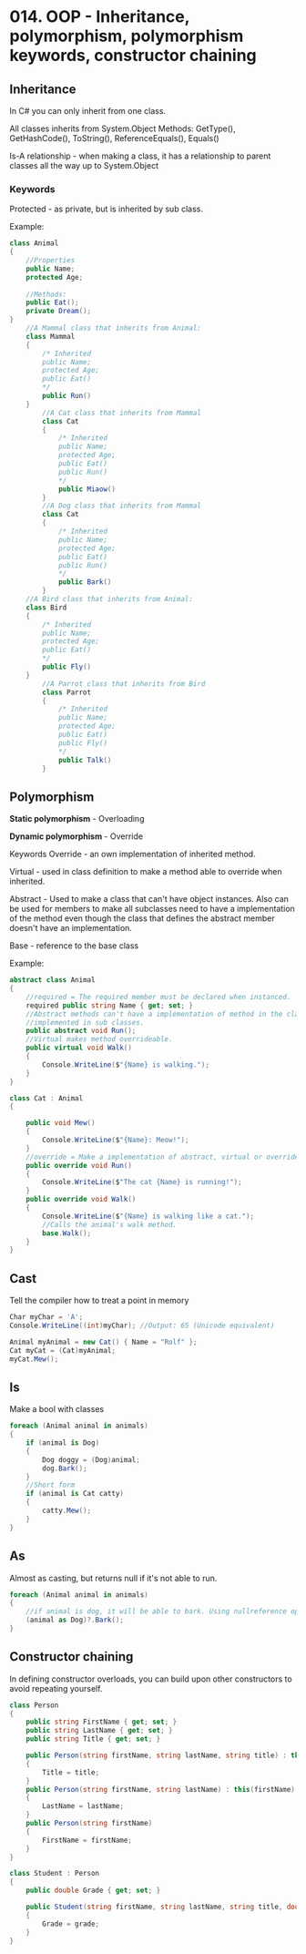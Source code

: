 # 014. OOP - Inheritance, polymorphism, polymorphism keywords, constructor chaining


## Inheritance
In C# you can only inherit from one class.

All classes inherits from System.Object
Methods: GetType(), GetHashCode(), ToString(), ReferenceEquals(), Equals()

Is-A relationship - when making a class, it has a relationship to parent classes all the way up to System.Object

### Keywords
Protected - as private, but is inherited by sub class.

Example:
```c#
class Animal
{
	//Properties
	public Name;
	protected Age;
	
	//Methods:
	public Eat();
	private Dream();
}
	//A Mammal class that inherits from Animal:
	class Mammal
	{
		/* Inherited
		public Name;
		protected Age;
		public Eat()
		*/
		public Run()
	}
		//A Cat class that inherits from Mammal
		class Cat
		{
			/* Inherited
			public Name;
			protected Age;
			public Eat()	
			public Run()
			*/
			public Miaow()
		}
		//A Dog class that inherits from Mammal
		class Cat
		{
			/* Inherited
			public Name;
			protected Age;
			public Eat()	
			public Run()
			*/
			public Bark()
		}
	//A Bird class that inherits from Animal:
	class Bird
	{
		/* Inherited
		public Name;
		protected Age;
		public Eat()
		*/
		public Fly()
	}
		//A Parrot class that inherits from Bird
		class Parrot
		{
			/* Inherited
			public Name;
			protected Age;
			public Eat()	
			public Fly()
			*/
			public Talk()
		}
```

## Polymorphism

**Static polymorphism** - Overloading

**Dynamic polymorphism** - Override 

Keywords
Override - an own implementation of inherited method.

Virtual - used in class definition to make a method able to override when inherited.

Abstract - Used to make a class that can't have object instances. Also can be used for members to make all subclasses need to have a implementation of the method even though the class that defines the abstract member doesn't have an implementation.

Base - reference to the base class

Example:
```c#
abstract class Animal
{
    //required = The required member must be declared when instanced.
    required public string Name { get; set; }
    //Abstract methods can't have a implementation of method in the class. They MUST be 
    //implemented in sub classes.
    public abstract void Run();
    //Virtual makes method overrideable.
    public virtual void Walk()
    {
        Console.WriteLine($"{Name} is walking.");
    }
}

class Cat : Animal
{

    public void Mew()
    {
        Console.WriteLine($"{Name}: Meow!");
    }
    //override = Make a implementation of abstract, virtual or overrided method
    public override void Run()
    {
        Console.WriteLine($"The cat {Name} is running!");
    }
    public override void Walk()
    {
        Console.WriteLine($"{Name} is walking like a cat.");
        //Calls the animal's walk method.
        base.Walk();
    }
}
```

## Cast
Tell the compiler how to treat a point in memory
```c#
Char myChar = 'A';
Console.WriteLine((int)myChar); //Output: 65 (Unicode equivalent)

Animal myAnimal = new Cat() { Name = "Rolf" };
Cat myCat = (Cat)myAnimal;
myCat.Mew();
```

## Is
Make a bool with classes
```c#
foreach (Animal animal in animals)
{
    if (animal is Dog)
    {
        Dog doggy = (Dog)animal;
        dog.Bark();
    }
    //Short form
    if (animal is Cat catty)
    {
        catty.Mew();
    }
}
```

## As 
Almost as casting, but returns null if it's not able to run.

```c#
foreach (Animal animal in animals)
{
	//if animal is dog, it will be able to bark. Using nullreference operator ensures no runtime errors.
    (animal as Dog)?.Bark();
}
```

## Constructor chaining 

In defining constructor overloads, you can build upon other constructors to avoid repeating yourself.

```c#
class Person
{
    public string FirstName { get; set; }
    public string LastName { get; set; }
    public string Title { get; set; }

    public Person(string firstName, string lastName, string title) : this(firstName, lastName)
    {
        Title = title;
    }
    public Person(string firstName, string lastName) : this(firstName)
    {
        LastName = lastName;
    }
    public Person(string firstName)
    {
        FirstName = firstName;
    }
}

class Student : Person
{
    public double Grade { get; set; }

    public Student(string firstName, string lastName, string title, double grade)       : base(firstName, lastName, title)
    {
        Grade = grade;
    }
}
```
